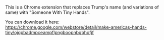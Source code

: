 This is a Chrome extension that replaces Trump's name (and variations of same) with "Someone With Tiny Hands".

You can download it here: https://chrome.google.com/webstore/detail/make-americas-hands-tiny/ojgpbadmpceampflpngboopnbgbhofjf
